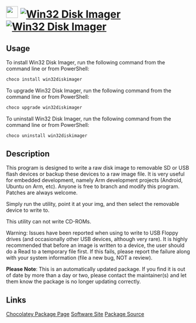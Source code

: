 ﻿# <img src="https://cdn.jsdelivr.net/gh/mkevenaar/chocolatey-packages@3559cef4d1eb00218748abd0fdf44ace62344147/icons/win32diskimager.png" width="32" height="32"/> [![Win32 Disk Imager](https://img.shields.io/chocolatey/v/win32diskimager.svg?label=Win32+Disk+Imager)](https://chocolatey.org/packages/win32diskimager) [![Win32 Disk Imager](https://img.shields.io/chocolatey/dt/win32diskimager.svg)](https://chocolatey.org/packages/win32diskimager)

## Usage
To install Win32 Disk Imager, run the following command from the command line or from PowerShell:
```powershell
choco install win32diskimager
```

To upgrade Win32 Disk Imager, run the following command from the command line or from PowerShell:
```powershell
choco upgrade win32diskimager
```

To uninstall Win32 Disk Imager, run the following command from the command line or from PowerShell:
```powershell
choco uninstall win32diskimager
```

## Description
This program is designed to write a raw disk image to removable SD or USB flash devices or backup these devices to a raw image file. It is very useful for embedded development, namely Arm development projects (Android, Ubuntu on Arm, etc). Anyone is free to branch and modify this program. Patches are always welcome.

Simply run the utility, point it at your img, and then select the removable device to write to.

This utility can not write CD-ROMs.

Warning: Issues have been reported when using to write to USB Floppy drives (and occasionally other USB devices, although very rare). It is highly recommended that before an image is written to a device, the user should do a Read to a temporary file first. If this fails, please report the failure along with your system information (file a new bug, NOT a review).

**Please Note**: This is an automatically updated package. If you find it is
out of date by more than a day or two, please contact the maintainer(s) and
let them know the package is no longer updating correctly.


## Links
[Chocolatey Package Page](https://chocolatey.org/packages/win32diskimager)
[Software Site](https://sourceforge.net/projects/win32diskimager/)
[Package Source](https://github.com/mkevenaar/chocolatey-packages/tree/master/automatic/win32diskimager)

